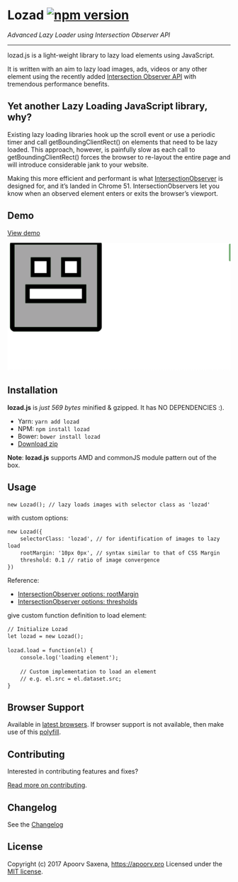 Lozad [![npm version](https://badge.fury.io/js/lozad.svg)](https://badge.fury.io/js/lozad)
=====
*Advanced Lazy Loader using Intersection Observer API*
***

lozad.js is a light-weight library to lazy load elements using JavaScript.

It is written with an aim to lazy load images, ads, videos or any other element using the recently added [Intersection Observer API](https://developer.mozilla.org/en-US/docs/Web/API/Intersection_Observer_API) with tremendous performance benefits.

Yet another Lazy Loading JavaScript library, why?
-----
Existing lazy loading libraries hook up the scroll event or use a periodic timer and call getBoundingClientRect() on elements that need to be lazy loaded. This approach, however, is painfully slow as each call to getBoundingClientRect() forces the browser to re-layout the entire page and will introduce considerable jank to your website.

Making this more efficient and performant is what [IntersectionObserver](https://developers.google.com/web/updates/2016/04/intersectionobserver) is designed for, and it’s landed in Chrome 51. IntersectionObservers let you know when an observed element enters or exits the browser’s viewport.

Demo
-----
[View demo](https://apoorv.pro/lozad.js/demo/index.html)

![Lazy loading images javascript library](./screenshots/recording.gif "Lazy loading images javascript library")

Installation
-----

**lozad.js** is *just 569 bytes* minified & gzipped. It has NO DEPENDENCIES :).

- Yarn: `yarn add lozad`
- NPM: `npm install lozad`
- Bower: `bower install lozad`
- [Download zip](https://github.com/ApoorvSaxena/lozad.js/archive/master.zip)

**Note**: **lozad.js** supports AMD and commonJS module pattern out of the box.

Usage
-----

```
new Lozad(); // lazy loads images with selector class as 'lozad'
```
with custom options:
```
new Lozad({
    selectorClass: 'lozad', // for identification of images to lazy load
    rootMargin: '10px 0px', // syntax similar to that of CSS Margin
    threshold: 0.1 // ratio of image convergence
})
```
Reference:
- [IntersectionObserver options: rootMargin](https://developer.mozilla.org/en-US/docs/Web/API/IntersectionObserver/rootMargin)
- [IntersectionObserver options: thresholds](https://developer.mozilla.org/en-US/docs/Web/API/IntersectionObserver/thresholds)

give custom function definition to load element:
```
// Initialize Lozad
let lozad = new Lozad();

lozad.load = function(el) {
	console.log('loading element');

	// Custom implementation to load an element
	// e.g. el.src = el.dataset.src;
}
```

Browser Support
-----

Available in [latest browsers](http://caniuse.com/#search=intersection). If browser support is not available, then make use of this [polyfill](https://www.npmjs.com/package/intersection-observer).

Contributing
-----

Interested in contributing features and fixes?

[Read more on contributing](./CONTRIBUTING.md).

Changelog
-----

See the [Changelog](https://github.com/ApoorvSaxena/lozad.js/wiki/Changelog)

License
-----

Copyright (c) 2017 Apoorv Saxena, https://apoorv.pro
Licensed under the [MIT license](http://opensource.org/licenses/MIT).